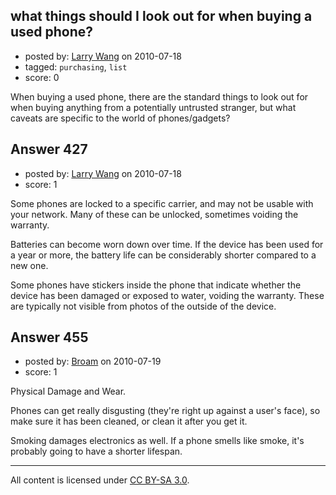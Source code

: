 ## what things should I look out for when buying a used phone?

- posted by: [Larry Wang](https://stackexchange.com/users/-1/96-larry-wang) on 2010-07-18
- tagged: `purchasing`, `list`
- score: 0

<p>When buying a used phone, there are the standard things to look out for when buying anything from a potentially untrusted stranger, but what caveats are specific to the world of phones/gadgets?</p>



## Answer 427

- posted by: [Larry Wang](https://stackexchange.com/users/-1/96-larry-wang) on 2010-07-18
- score: 1

<p>Some phones are locked to a specific carrier, and may not be usable with your network. Many of these can be unlocked, sometimes voiding the warranty.</p>

<p>Batteries can become worn down over time. If the device has been used for a year or more, the battery life can be considerably shorter compared to a new one.</p>

<p>Some phones have stickers inside the phone that indicate whether the device has been damaged or exposed to water, voiding the warranty. These are typically not visible from photos of the outside of the device.</p>



## Answer 455

- posted by: [Broam](https://stackexchange.com/users/-1/185-broam) on 2010-07-19
- score: 1

<p>Physical Damage and Wear.</p>

<p>Phones can get really disgusting (they're right up against a user's face), so make sure it has been cleaned, or clean it after you get it.</p>

<p>Smoking damages electronics as well. If a phone smells like smoke, it's probably going to have a shorter lifespan.</p>




---

All content is licensed under [CC BY-SA 3.0](https://creativecommons.org/licenses/by-sa/3.0/).
